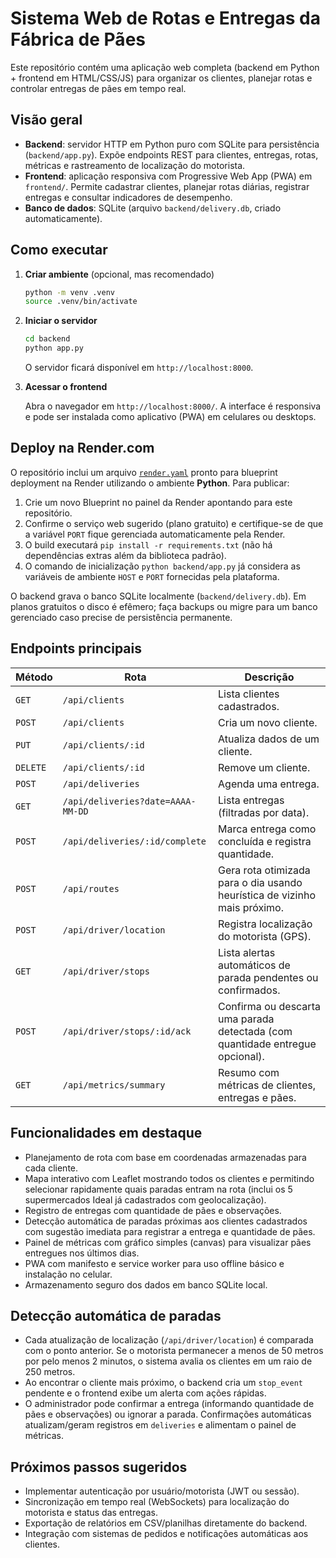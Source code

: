 # Sistema Web de Rotas e Entregas da Fábrica de Pães

Este repositório contém uma aplicação web completa (backend em Python + frontend em HTML/CSS/JS) para organizar os clientes, planejar rotas e controlar entregas de pães em tempo real.

## Visão geral

- **Backend**: servidor HTTP em Python puro com SQLite para persistência (`backend/app.py`). Expõe endpoints REST para clientes, entregas, rotas, métricas e rastreamento de localização do motorista.
- **Frontend**: aplicação responsiva com Progressive Web App (PWA) em `frontend/`. Permite cadastrar clientes, planejar rotas diárias, registrar entregas e consultar indicadores de desempenho.
- **Banco de dados**: SQLite (arquivo `backend/delivery.db`, criado automaticamente).

## Como executar

1. **Criar ambiente** (opcional, mas recomendado)

   ```bash
   python -m venv .venv
   source .venv/bin/activate
   ```

2. **Iniciar o servidor**

   ```bash
   cd backend
   python app.py
   ```

   O servidor ficará disponível em `http://localhost:8000`.

3. **Acessar o frontend**

   Abra o navegador em `http://localhost:8000/`. A interface é responsiva e pode ser instalada como aplicativo (PWA) em celulares ou desktops.

## Deploy na Render.com

O repositório inclui um arquivo [`render.yaml`](render.yaml) pronto para blueprint deployment na Render utilizando o ambiente **Python**. Para publicar:

1. Crie um novo Blueprint no painel da Render apontando para este repositório.
2. Confirme o serviço web sugerido (plano gratuito) e certifique-se de que a variável `PORT` fique gerenciada automaticamente pela Render.
3. O build executará `pip install -r requirements.txt` (não há dependências extras além da biblioteca padrão).
4. O comando de inicialização `python backend/app.py` já considera as variáveis de ambiente `HOST` e `PORT` fornecidas pela plataforma.

O backend grava o banco SQLite localmente (`backend/delivery.db`). Em planos gratuitos o disco é efêmero; faça backups ou migre para um banco gerenciado caso precise de persistência permanente.

## Endpoints principais

| Método | Rota | Descrição |
| ------ | ---- | --------- |
| `GET` | `/api/clients` | Lista clientes cadastrados. |
| `POST` | `/api/clients` | Cria um novo cliente. |
| `PUT` | `/api/clients/:id` | Atualiza dados de um cliente. |
| `DELETE` | `/api/clients/:id` | Remove um cliente. |
| `POST` | `/api/deliveries` | Agenda uma entrega. |
| `GET` | `/api/deliveries?date=AAAA-MM-DD` | Lista entregas (filtradas por data). |
| `POST` | `/api/deliveries/:id/complete` | Marca entrega como concluída e registra quantidade. |
| `POST` | `/api/routes` | Gera rota otimizada para o dia usando heurística de vizinho mais próximo. |
| `POST` | `/api/driver/location` | Registra localização do motorista (GPS). |
| `GET` | `/api/driver/stops` | Lista alertas automáticos de parada pendentes ou confirmados. |
| `POST` | `/api/driver/stops/:id/ack` | Confirma ou descarta uma parada detectada (com quantidade entregue opcional). |
| `GET` | `/api/metrics/summary` | Resumo com métricas de clientes, entregas e pães. |

## Funcionalidades em destaque

- Planejamento de rota com base em coordenadas armazenadas para cada cliente.
- Mapa interativo com Leaflet mostrando todos os clientes e permitindo selecionar rapidamente quais paradas entram na rota (inclui os 5 supermercados Ideal já cadastrados com geolocalização).
- Registro de entregas com quantidade de pães e observações.
- Detecção automática de paradas próximas aos clientes cadastrados com sugestão imediata para registrar a entrega e quantidade de pães.
- Painel de métricas com gráfico simples (canvas) para visualizar pães entregues nos últimos dias.
- PWA com manifesto e service worker para uso offline básico e instalação no celular.
- Armazenamento seguro dos dados em banco SQLite local.

## Detecção automática de paradas

- Cada atualização de localização (`/api/driver/location`) é comparada com o ponto anterior. Se o motorista permanecer a menos de 50 metros por pelo menos 2 minutos, o sistema avalia os clientes em um raio de 250 metros.
- Ao encontrar o cliente mais próximo, o backend cria um `stop_event` pendente e o frontend exibe um alerta com ações rápidas.
- O administrador pode confirmar a entrega (informando quantidade de pães e observações) ou ignorar a parada. Confirmações automáticas atualizam/geram registros em `deliveries` e alimentam o painel de métricas.

## Próximos passos sugeridos

- Implementar autenticação por usuário/motorista (JWT ou sessão).
- Sincronização em tempo real (WebSockets) para localização do motorista e status das entregas.
- Exportação de relatórios em CSV/planilhas diretamente do backend.
- Integração com sistemas de pedidos e notificações automáticas aos clientes.
